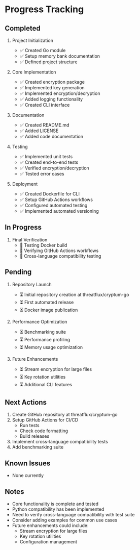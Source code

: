 # Progress Tracking

## Completed
1. Project Initialization
   - ✅ Created Go module
   - ✅ Setup memory bank documentation
   - ✅ Defined project structure

2. Core Implementation
   - ✅ Created encryption package
   - ✅ Implemented key generation
   - ✅ Implemented encryption/decryption
   - ✅ Added logging functionality
   - ✅ Created CLI interface

3. Documentation
   - ✅ Created README.md
   - ✅ Added LICENSE
   - ✅ Added code documentation

4. Testing
   - ✅ Implemented unit tests
   - ✅ Created end-to-end tests
   - ✅ Verified encryption/decryption
   - ✅ Tested error cases

5. Deployment
   - ✅ Created Dockerfile for CLI
   - ✅ Setup GitHub Actions workflows
   - ✅ Configured automated testing
   - ✅ Implemented automated versioning

## In Progress
1. Final Verification
   - 🔄 Testing Docker build
   - 🔄 Verifying GitHub Actions workflows
   - 🔄 Cross-language compatibility testing

## Pending
1. Repository Launch
   - ⏳ Initial repository creation at threatflux/cryptum-go
   - ⏳ First automated release
   - ⏳ Docker image publication

2. Performance Optimization
   - ⏳ Benchmarking suite
   - ⏳ Performance profiling
   - ⏳ Memory usage optimization

3. Future Enhancements
   - ⏳ Stream encryption for large files
   - ⏳ Key rotation utilities
   - ⏳ Additional CLI features

## Next Actions
1. Create GitHub repository at threatflux/cryptum-go
2. Setup GitHub Actions for CI/CD
   - Run tests
   - Check code formatting
   - Build releases
3. Implement cross-language compatibility tests
4. Add benchmarking suite

## Known Issues
- None currently

## Notes
- Core functionality is complete and tested
- Python compatibility has been implemented
- Need to verify cross-language compatibility with test suite
- Consider adding examples for common use cases
- Future enhancements could include:
  * Stream encryption for large files
  * Key rotation utilities
  * Configuration management